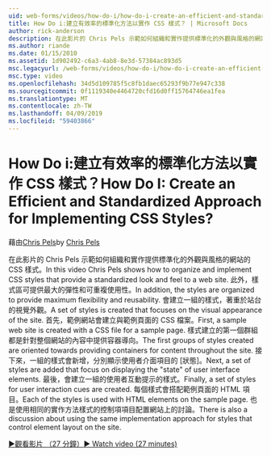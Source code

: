 ```yaml
---
uid: web-forms/videos/how-do-i/how-do-i-create-an-efficient-and-standardized-approach-for-implementing-css-styles
title: How Do i:建立有效率的標準化方法以實作 CSS 樣式？ | Microsoft Docs
author: rick-anderson
description: 在此影片的 Chris Pels 示範如何組織和實作提供標準化的外觀與風格的網站的 CSS 樣式。 此外，樣式是...
ms.author: riande
ms.date: 01/15/2010
ms.assetid: 1d902492-c6a3-4ab8-8e3d-57384ac893d5
msc.legacyurl: /web-forms/videos/how-do-i/how-do-i-create-an-efficient-and-standardized-approach-for-implementing-css-styles
msc.type: video
ms.openlocfilehash: 34d5d109785f5c8fb1daec65293f9b77e947c338
ms.sourcegitcommit: 0f1119340e4464720cfd16d0ff15764746ea1fea
ms.translationtype: MT
ms.contentlocale: zh-TW
ms.lasthandoff: 04/09/2019
ms.locfileid: "59403866"
---
```

# <a name="how-do-i-create-an-efficient-and-standardized-approach-for-implementing-css-styles"></a><span data-ttu-id="5b266-105">How Do i:建立有效率的標準化方法以實作 CSS 樣式？</span><span class="sxs-lookup"><span data-stu-id="5b266-105">How Do I: Create an Efficient and Standardized Approach for Implementing CSS Styles?</span></span>

<span data-ttu-id="5b266-106">藉由[Chris Pels](https://twitter.com/chrispels)</span><span class="sxs-lookup"><span data-stu-id="5b266-106">by [Chris Pels](https://twitter.com/chrispels)</span></span>

<span data-ttu-id="5b266-107">在此影片的 Chris Pels 示範如何組織和實作提供標準化的外觀與風格的網站的 CSS 樣式。</span><span class="sxs-lookup"><span data-stu-id="5b266-107">In this video Chris Pels shows how to organize and implement CSS styles that provide a standardized look and feel to a web site.</span></span> <span data-ttu-id="5b266-108">此外，樣式區可提供最大的彈性和可重複使用性。</span><span class="sxs-lookup"><span data-stu-id="5b266-108">In addition, the styles are organized to provide maximum flexibility and reusability.</span></span> <span data-ttu-id="5b266-109">會建立一組的樣式，著重於站台的視覺外觀。</span><span class="sxs-lookup"><span data-stu-id="5b266-109">A set of styles is created that focuses on the visual appearance of the site.</span></span> <span data-ttu-id="5b266-110">首先，範例網站會建立與範例頁面的 CSS 檔案。</span><span class="sxs-lookup"><span data-stu-id="5b266-110">First, a sample web site is created with a CSS file for a sample page.</span></span> <span data-ttu-id="5b266-111">樣式建立的第一個群組都是針對整個網站的內容中提供容器導向。</span><span class="sxs-lookup"><span data-stu-id="5b266-111">The first groups of styles created are oriented towards providing containers for content throughout the site.</span></span> <span data-ttu-id="5b266-112">接下來，一組的樣式會新增，分別顯示使用者介面項目的 [狀態]。</span><span class="sxs-lookup"><span data-stu-id="5b266-112">Next, a set of styles are added that focus on displaying the "state" of user interface elements.</span></span> <span data-ttu-id="5b266-113">最後，會建立一組的使用者互動提示的樣式。</span><span class="sxs-lookup"><span data-stu-id="5b266-113">Finally, a set of styles for user interaction cues are created.</span></span> <span data-ttu-id="5b266-114">每個樣式會搭配範例頁面的 HTML 項目。</span><span class="sxs-lookup"><span data-stu-id="5b266-114">Each of the styles is used with HTML elements on the sample page.</span></span> <span data-ttu-id="5b266-115">也是使用相同的實作方法樣式的控制項項目配置網站上的討論。</span><span class="sxs-lookup"><span data-stu-id="5b266-115">There is also a discussion about using the same implementation approach for styles that control element layout on the site.</span></span>

[<span data-ttu-id="5b266-116">&#9654;觀看影片 （27 分鐘）</span><span class="sxs-lookup"><span data-stu-id="5b266-116">&#9654; Watch video (27 minutes)</span></span>](https://channel9.msdn.com/Blogs/ASP-NET-Site-Videos/how-do-i-create-an-efficient-and-standardized-approach-for-implementing-css-styles)
